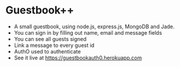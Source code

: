 # Guestbook++
* A small guestbook, using node.js, express.js, MongoDB and Jade.
* You can sign in by filling out name, email and message fields
* You can see all guests signed
* Link a message to every guest id
* AuthO used to authenticate
* See it live at https://guestbookauth0.herokuapp.com
